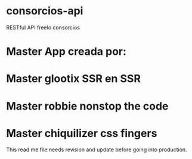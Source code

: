 # consorcios-api

RESTful API freelo consorcios

# Master App creada por:
# Master glootix SSR en SSR
# Master robbie nonstop the code
# Master chiquilizer css fingers

This read me file needs revision and update before going into production.